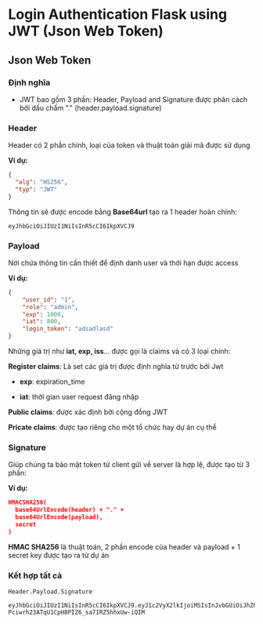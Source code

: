 # Login Authentication Flask using JWT (Json Web Token)

## Json Web Token

### Định nghĩa

* JWT bao gồm 3 phần: Header, Payload and Signature được phân cách bởi dấu chấm "."
(header.payload.signature)

### Header

Header có 2 phần chính, loại của token và thuật toán giải mã được sử dụng

**Ví dụ:**

```json
{
  "alg": "HS256",
  "typ": "JWT"
}
```

Thông tin sẽ được encode bằng **Base64url** tạo ra 1 header hoàn chỉnh:

```
eyJhbGciOiJIUzI1NiIsInR5cCI6IkpXVCJ9
```

### Payload

Nơi chứa thông tin cần thiết để định danh user và thời hạn được access

**Ví dụ:**

```json
{
	"user_id": "1",
    "role": "admin",
    "exp": 1000,
    "iat": 800,
    "login_token": "adsadlasd"
}
```

Những giá trị như **iat, exp, iss**... được gọi là claims và có 3 loại chính:

__Register claims__: Là set các giá trị được định nghĩa từ trước bởi Jwt

* **exp**: expiration_time

* **iat**: thời gian user request đăng nhập

**Public claims**: được xác định bởi cộng đồng JWT

**Pricate claims**: được tạo riêng cho một tổ chức hay dự án cụ thể

### Signature

Giúp chúng ta bảo mật token từ client gửi về server là hợp lệ, được tạo từ 3 phần:

**Ví dụ:**

```json
HMACSHA256(
  base64UrlEncode(header) + "." +
  base64UrlEncode(payload),
  secret
)
```

**HMAC SHA256** là thuật toán, 2 phần encode của header và payload + 1 secret key được tạo ra từ dự án

### Kết hợp tất cả

```
Header.Payload.Signature
```
```
eyJhbGciOiJIUzI1NiIsInR5cCI6IkpXVCJ9.eyJ1c2VyX2lkIjoiMSIsInJvbGUiOiJhZG1pbiIsImV4cCI6MTAwMCwiaWF0Ijo4MDAsImxvZ2luX3Rva2VuIjoiYWRzYWRsYXNkIn0.aIp-Pciwrh23ATqU1CpH8PIZ6_sa7IRZ5hhxUw-iQIM
```


